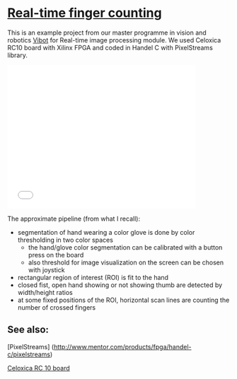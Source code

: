 # [Real-time finger counting](http://jmargeta.github.io/posts/2008/real-time-fingercounting-with-fpga.html)



This is an example project from our master programme in vision and robotics [Vibot](http://www.vibot.org) for Real-time image processing module.
We used Celoxica RC10 board with Xilinx FPGA and coded in Handel C with PixelStreams library.

<iframe width="425" height="325" src="//www.youtube.com/embed/oemHAE98QHM" frameborder="0" allowfullscreen></iframe>

The approximate pipeline (from what I recall):
 - segmentation of hand wearing a color glove is done by color thresholding in two color spaces
   - the hand/glove color segmentation can be calibrated with a button press on the board
   - also threshold for image visualization on the screen can be chosen with joystick
 - rectangular region of interest (ROI) is fit to the hand
 - closed fist, open hand showing or not showing thumb are detected by width/height ratios
 - at some fixed positions of the ROI, horizontal scan lines are counting the number of crossed fingers


## See also:
 
[PixelStreams] (http://www.mentor.com/products/fpga/handel-c/pixelstreams)

[Celoxica RC 10 board](http://teal.gmu.edu/courses/ECE448/documentation/RC10%20Manual.pdf)
